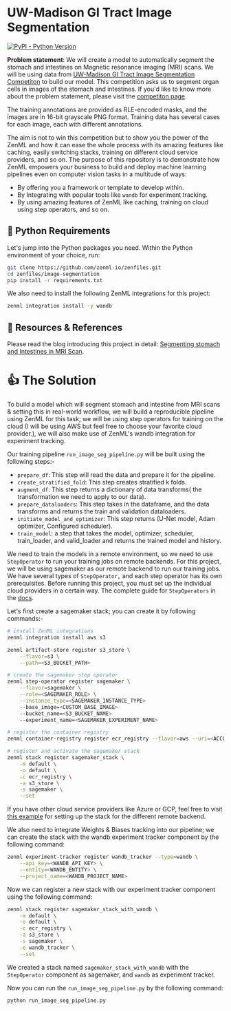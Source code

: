 # UW-Madison GI Tract Image Segmentation

[![PyPI - Python Version](https://img.shields.io/pypi/pyversions/zenml)](https://pypi.org/project/zenml/)

**Problem statement**: We will create a model to automatically segment the stomach and intestines on Magnetic resonance imaging (MRI) scans. We will be using data from [UW-Madison GI Tract Image Segmentation Competiton](https://www.kaggle.com/competitions/uw-madison-gi-tract-image-segmentation/data) to build our model. This competition asks us to segment organ cells in images of the stomach and intestines. If you'd like to know more about the problem statement, please visit the [competiton page](https://www.kaggle.com/competitions/uw-madison-gi-tract-image-segmentation).

The training annotations are provided as RLE-encoded masks, and the images are in 16-bit grayscale PNG format. Training data has several cases for each image, each with different annotations.

The aim is not to win this competition but to show you the power of the ZenML and how it can ease the whole process with its amazing features like caching, easily switching stacks, training on different cloud service providers, and so on. The purpose of this repository is to demonstrate how ZenML empowers your business to build and deploy machine learning pipelines even on computer vision tasks in a multitude of ways:

- By offering you a framework or template to develop within.
- By Integrating with popular tools like `wandb` for experiment tracking.
- By using amazing features of ZenML like caching, training on cloud using step operators, and so on.

## :snake: Python Requirements

Let's jump into the Python packages you need. Within the Python environment of your choice, run:

```bash
git clone https://github.com/zenml-io/zenfiles.git
cd zenfiles/image-segmentation
pip install -r requirements.txt
```

We also need to install the following ZenML integrations for this project:

```bash
zenml integration install -y wandb
```

## 📙 Resources & References

Please read the blog introducing this project in detail: [Segmenting stomach and Intestines in MRI Scan](#).

# :thumbsup: The Solution

To build a model which will segment stomach and intestine from MRI scans & setting this in real-world workflow, we will build a reproducible pipeline using ZenML for this task; we will be using step operators for training on the cloud (I will be using AWS but feel free to choose your favorite cloud provider.), we will also make use of ZenML's wandb integration for experiment tracking.

Our training pipeline `run_image_seg_pipeline.py` will be built using the following steps:-

- `prepare_df`: This step will read the data and prepare it for the pipeline.
- `create_stratified_fold`: This step creates stratified k folds.
- `augment_df`: This step returns a dictionary of data transforms( the transformation we need to apply to our data).
- `prepare_dataloaders`: This step takes in the dataframe, and the data transforms and returns the train and validation dataloaders.
- `initiate_model_and_optimizer`: This step returns (U-Net model, Adam optimizer, Configured scheduler).
- `train_model`: a step that takes the model, optimizer, scheduler, train_loader, and valid_loader and returns the trained model and history.

We need to train the models in a remote environment, so we need to use `StepOperator` to run your training jobs on remote backends. For this project, we will be using sagemaker as our remote backend to run our training jobs. We have several types of `StepOperator,` and each step operator has its own prerequisites. Before running this project, you must set up the individual cloud providers in a certain way. The complete guide for `StepOperators` in the [docs](https://docs.zenml.io/advanced-guide/cloud/step-operators).

Let's first create a sagemaker stack; you can create it by following commands:-

```bash
# install ZenML integrations
zenml integration install aws s3

zenml artifact-store register s3_store \
    --flavor=s3 \
    --path=<S3_BUCKET_PATH>

# create the sagemaker step operator
zenml step-operator register sagemaker \
    --flavor=sagemaker \
    --role=<SAGEMAKER_ROLE> \
    --instance_type=<SAGEMAKER_INSTANCE_TYPE>
    --base_image=<CUSTOM_BASE_IMAGE>
    --bucket_name=<S3_BUCKET_NAME>
    --experiment_name=<SAGEMAKER_EXPERIMENT_NAME>

# register the container registry
zenml container-registry register ecr_registry --flavor=aws --uri=<ACCOUNT_ID>.dkr.ecr.us-east-1.amazonaws.com

# register and activate the sagemaker stack
zenml stack register sagemaker_stack \
    -m default \
    -o default \
    -c ecr_registry \
    -a s3_store \
    -s sagemaker \
    --set
```

If you have other cloud service providers like Azure or GCP, feel free to visit [this example](https://github.com/zenml-io/zenml/tree/main/examples/step_operator_remote_training) for setting up the stack for the different remote backend.

We also need to integrate Weights & Biases tracking into our pipeline; we can create the stack with the wandb experiment tracker component by the following command:

```bash
zenml experiment-tracker register wandb_tracker --type=wandb \
    --api_key=<WANDB_API_KEY> \
    --entity=<WANDB_ENTITY> \
    --project_name=<WANDB_PROJECT_NAME>
```

Now we can register a new stack with our experiment tracker component using the following command:

```bash
zenml stack register sagemaker_stack_with_wandb \
    -m default \
    -o default \
    -c ecr_registry \
    -a s3_store \
    -s sagemaker \
    -e wandb_tracker \
    --set
```

We created a stack named `sagemaker_stack_with_wandb` with the `StepOperator` component as sagemaker, and `wandb` as experiment tracker.

Now you can run the `run_image_seg_pipeline.py` by the following command:

```bash
python run_image_seg_pipeline.py
```

